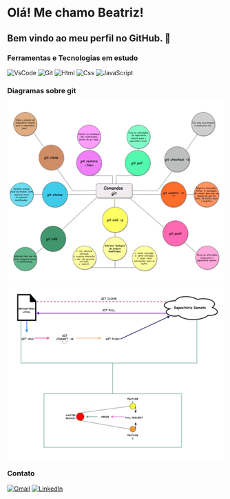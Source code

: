 # Olá! Me chamo Beatriz! 
## Bem vindo ao meu perfil no GitHub. 👋

### Ferramentas e Tecnologias em estudo 
![VsCode](https://img.shields.io/badge/VSCode-0078D4?style=for-the-badge&logo=visual%20studio%20code&logoColor=white)
![Git](https://img.shields.io/badge/GIT-E44C30?style=for-the-badge&logo=git&logoColor=white)
![Html](https://img.shields.io/badge/HTML5-E34F26?style=for-the-badge&logo=html5&logoColor=white)
![Css](	https://img.shields.io/badge/CSS3-1572B6?style=for-the-badge&logo=css3&logoColor=white)
![JavaScript](https://img.shields.io/badge/JavaScript-323330?style=for-the-badge&logo=javascript&logoColor=F7DF1E)

### Diagramas sobre git
![ComandosGit](./imagens/comandosGit.jpg)
![DiagramaGit](./imagens/diagramaGit.jpg)

### Contato
[![Gmail](https://img.shields.io/badge/Gmail-D14836?style=for-the-badge&logo=gmail&logoColor=white)](mailto:pirontibeatriz0@gmail.com)
[![LinkedIn](https://img.shields.io/badge/LinkedIn-0077B5?style=for-the-badge&logo=linkedin&logoColor=white)](https://www.linkedin.com/in/beatriz-pironti-3b7771263/)